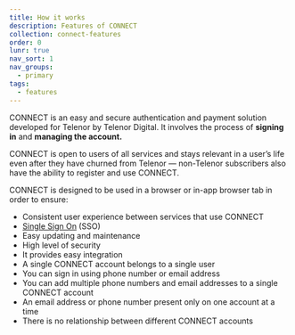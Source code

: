 ```yaml
---
title: How it works
description: Features of CONNECT
collection: connect-features
order: 0
lunr: true
nav_sort: 1
nav_groups:
  - primary
tags:
  - features
---
```

CONNECT is an easy and secure authentication and payment solution developed for Telenor by Telenor Digital. It involves the process of **signing in** and **managing the account.**

CONNECT is open to users of all services and stays relevant in a user’s life even after they have churned from Telenor — non-Telenor subscribers also have the ability to register and use CONNECT.

CONNECT is designed to be used in a browser or in-app browser tab in order to ensure:
-   Consistent user experience between services that use CONNECT
-   [Single Sign On](./single-sign-on.html) (SSO)
-   Easy updating and maintenance
-   High level of security
-   It provides easy integration
-   A single CONNECT account belongs to a single user
-   You can sign in using phone number or email address
-   You can add multiple phone numbers and email addresses to a single CONNECT account
-   An email address or phone number present only on one account at a time
-   There is no relationship between different CONNECT accounts
